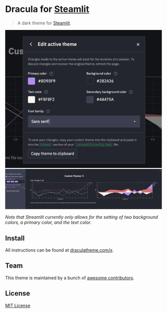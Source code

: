 # Dracula for [Steamlit](http://https://streamlit.io/)

> A dark theme for [Steamlit](http://https://streamlit.io/).

![Screenshot1](./screenshot.png)
![Screenshot2](./screenshot2.png)

*Note that Streamlit currently only allows for the setting of two background colors, a primary color, and the text color.*

## Install

All instructions can be found at [draculatheme.com/x](https://draculatheme.com/x).

## Team

This theme is maintained by a bunch of [awesome contributors](https://github.com/dracula/).

## License

[MIT License](./LICENSE)